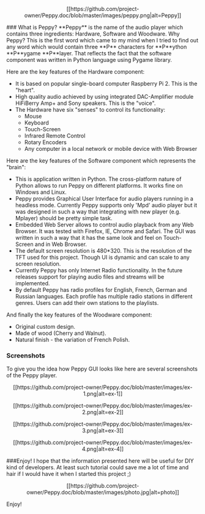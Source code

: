 <p align="center">
[[https://github.com/project-owner/Peppy.doc/blob/master/images/peppy.png|alt=Peppy]]
</p>
### What is Peppy?
**Peppy** is the name of the audio player which contains three ingredients: Hardware, Software and Woodware. Why Peppy? This is the first word which came to my mind when I tried to find out any word which would contain three **P** characters for **P**ython **P**ygame **P**layer. That reflects the fact that the software component was written in Python language using Pygame library.

Here are the key features of the Hardware component:
* It is based on popular single-board computer Raspberry Pi 2. This is the "heart".
* High quality audio achieved by using integrated DAC-Amplifier module HiFiBerry Amp+ and Sony speakers. This is the "voice".
* The Hardware have six "senses" to control its functionality:
    * Mouse
    * Keyboard
    * Touch-Screen
    * Infrared Remote Control
    * Rotary Encoders
    * Any computer in a local network or mobile device with Web Browser

Here are the key features of the Software component which represents the "brain":
* This is application written in Python. The cross-platform nature of Python allows to run Peppy on different platforms. It works fine on Windows and Linux.
* Peppy provides Graphical User Interface for audio players running in a headless mode. Currently Peppy supports only 'Mpd' audio player but it was designed in such a way that integrating with new player (e.g. Mplayer) should be pretty simple task.
* Embedded Web Server allows to control audio playback from any Web Browser. It was tested with Firefox, IE, Chrome and Safari. The GUI was written in such a way that it has the same look and feel on Touch-Screen and in Web Browser.
* The default screen resolution is 480*320. This is the resolution of the TFT used for this project. Though UI is dynamic and can scale to any screen resolution.
* Currently Peppy has only Internet Radio functionality. In the future releases support for playing audio files and streams will be implemented.
* By default Peppy has radio profiles for English, French, German and Russian languages. Each profile has multiple radio stations in different genres. Users can add their own stations to the playlists.

And finally the key features of the Woodware component:
* Original custom design.
* Made of wood (Cherry and Walnut).
* Natural finish - the variation of French Polish.

### Screenshots
To give you the idea how Peppy GUI looks like here are several screenshots of the Peppy player.
<p align="center">
[[https://github.com/project-owner/Peppy.doc/blob/master/images/ex-1.png|alt=ex-1]]
</p>
<p align="center">
[[https://github.com/project-owner/Peppy.doc/blob/master/images/ex-2.png|alt=ex-2]]
</p>
<p align="center">
[[https://github.com/project-owner/Peppy.doc/blob/master/images/ex-3.png|alt=ex-3]]
</p>
<p align="center">
[[https://github.com/project-owner/Peppy.doc/blob/master/images/ex-4.png|alt=ex-4]]
</p>

###Enjoy!
I hope that the information presented here will be useful for DIY kind of developers. At least such tutorial could save me a lot of time and hair if I would have it when I started this project ;)
<p align="center">
[[https://github.com/project-owner/Peppy.doc/blob/master/images/photo.jpg|alt=photo]]
</p>
Enjoy!